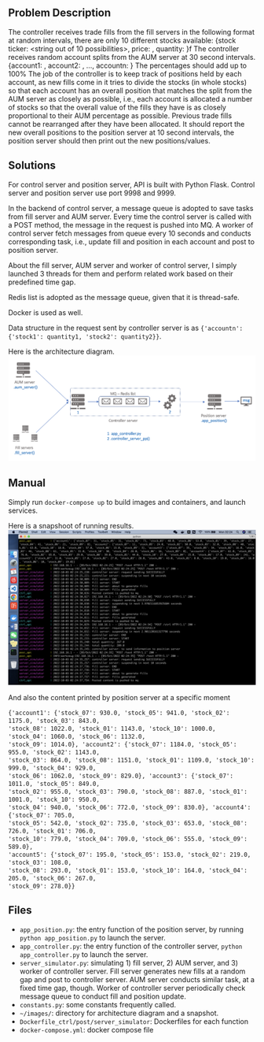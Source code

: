 
## Problem Description
The controller receives trade fills from the fill servers in the following format at random intervals, there are only 10 different stocks available:
{stock ticker: <string out of 10 possibilities>, price: <random positive price>, quantity: <random quantity>}f
The controller receives random account splits from the AUM server at 30 second intervals.
{account1: <random percentage>, account2: <random percentage>, …, accountn: <random percentage>} 
The percentages should add up to 100%
The job of the controller is to keep track of positions held by each account, as new fills come in it tries to divide the stocks (in whole stocks) so that each account has an overall position that matches the split from the AUM server as closely as possible, i.e., each account is allocated a number of stocks so that the overall value of the fills they have is as closely proportional to their AUM percentage as possible. Previous trade fills cannot be rearranged after they have been allocated.
It should report the new overall positions to the position server at 10 second intervals, the position server should then print out the new positions/values.

## Solutions
For control server and position server, API is built with Python Flask. Control server and position server use port 9998 and 9999.

In the backend of control server, a message queue is adopted to save tasks from fill server and AUM server. Every time the control server is called with a POST method, the message in the request is pushed into MQ. A worker of control server fetch messages from queue every 10 seconds and conducts corresponding task, i.e., update fill and position in each account and post to position server.

About the fill server, AUM server and worker of control server, I simply launched 3 threads for them and perform related work based on their predefined time gap.

Redis list is adopted as the message queue, given that it is thread-safe. 

Docker is used as well.

Data structure in the request sent by controller server is as `{'accountn': {'stock1': quantity1, 'stock2': quantity2}}`.

Here is the architecture diagram.
![System architecture](https://github.com/jeffzzzhang/fill_allocation_sys/blob/main/images/Screen%20Shot%202022-10-03%20at%203.19.37%20AM.png)

## Manual
Simply run `docker-compose up` to build images and containers, and launch services. 

Here is a snapshoot of running results. 
![Running snapshot](https://github.com/jeffzzzhang/fill_allocation_sys/blob/main/images/Screen%20Shot%202022-10-03%20at%202.24.47%20AM.png)

And also the content printed by position server at a specific moment
```
{'account1': {'stock_07': 930.0, 'stock_05': 941.0, 'stock_02': 1175.0, 'stock_03': 843.0, 
'stock_08': 1022.0, 'stock_01': 1143.0, 'stock_10': 1000.0, 'stock_04': 1060.0, 'stock_06': 1132.0, 
'stock_09': 1014.0}, 'account2': {'stock_07': 1184.0, 'stock_05': 955.0, 'stock_02': 1143.0, 
'stock_03': 864.0, 'stock_08': 1151.0, 'stock_01': 1109.0, 'stock_10': 999.0, 'stock_04': 929.0, 
'stock_06': 1062.0, 'stock_09': 829.0}, 'account3': {'stock_07': 1011.0, 'stock_05': 849.0, 
'stock_02': 955.0, 'stock_03': 790.0, 'stock_08': 887.0, 'stock_01': 1001.0, 'stock_10': 950.0, 
'stock_04': 940.0, 'stock_06': 772.0, 'stock_09': 830.0}, 'account4': {'stock_07': 705.0, 
'stock_05': 542.0, 'stock_02': 735.0, 'stock_03': 653.0, 'stock_08': 726.0, 'stock_01': 706.0, 
'stock_10': 779.0, 'stock_04': 709.0, 'stock_06': 555.0, 'stock_09': 589.0}, 
'account5': {'stock_07': 195.0, 'stock_05': 153.0, 'stock_02': 219.0, 'stock_03': 108.0, 
'stock_08': 293.0, 'stock_01': 153.0, 'stock_10': 164.0, 'stock_04': 205.0, 'stock_06': 267.0, 
'stock_09': 278.0}}
```

## Files
* `app_position.py`: the entry function of the position server, by running `python app_position.py` to launch the server.
* `app_controller.py`: the entry function of the controller server, `python app_controller.py` to launch the server.
* `server_simulator.py`: simulating 1) fill server, 2) AUM server, and 3) worker of controller server. Fill server generates new fills at a random gap and post to controller server. AUM server conducts similar task, at a fixed time gap, though. Worker of controller server periodically check  message queue to conduct fill and position update.
* `constants.py`: some constants frequently called.
* `~/images/`: directory for architecture diagram and a snapshot.
* `Dockerfile_ctrl/post/server_simulator`: Dockerfiles for each function
* `docker-compose.yml`: docker compose file
